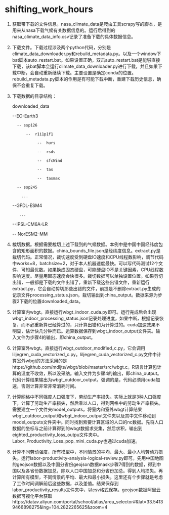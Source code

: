 # shifting_work_hours

1. 获取带下载的文件信息。nasa\_climate\_data是爬虫工具scrapy写的脚本，是用来从nasa下载气候有关数据信息的。运行后得到的nasa\_climate\_data\_info.csv记录了准备下载的具体数据信息。
2. 下载文件。下载过程涉及两个python代码，分别是climate\_data\_downloader.py和rebuild\_metadata.py。以及一个window下bat脚本auto\_restart.bat。如果设置正确，双击auto\_restart.bat是能够直接下载，该bat脚本会运行climate\_data\_downloader.py进行下载，并且如果下载中断，会自动重新继续下载。主要设置是确定conda的位置。rebuild\_metadata.py脚本的作用是有可能下载中断，重建下载历史信息，确保不会重复下载。
3. 下载数据的目录结构：

    downloaded_data

     --EC-Earth3

         -- ssp126

             --  r1i1p1f1

                  --  hurs

                  --  rsds

                  --  sfcWind

                  --  tas

                  --  tasmax

         -- ssp245

           ...

     --GFDL-ESM4

          ...

     --IPSL-CM6A-LR

     -- NorESM2-MM
4. 裁切数据。根据需要裁切上述下载到的气候数据。本例中是中国中国经纬度包含的矩形面积的数据。china_bounds_file.json是经纬度信息。extract.py是裁切代码。正常情况，裁切速度受到硬盘IO速度和CPU线程数影响，调节代码中works=8，batchsize=2，对于本人机器速度最快。可以写代码测试12个文件，可知最优数。如果换成固态硬盘，可能硬盘IO不是关键因素，CPU线程数影响速度。尽量用固态速度会快很多。裁切数据可以单独设置位置。如果剪切出错，一般都是下载的文件出错了，重新下载这些出错文件，重新运行extract.py，它会自动剪切那些出错的文件，前提是不删除extract.py生成的记录文件processing_status.json。裁切输出到china_output。数据来源为步骤2下载的位置downloaded_data。
5. 计算室内wbgt。直接运行wbgt_indoor_cuda.py即可。运行完成后会出现wbgt_indoor_processing_status.json记录处理进度，如果中断，根据记录恢复，而不必重新算已经算过的，只计算出错和为计算过的。cuda加速效果不明显，估计快几分钟而已。运算数据保存到wbgt_indoor_output文件夹。输入文件为步骤4的输出，即china_output。
6. 计算室外wbgt。直接运行wbgt_outdoor_modified_c.py，它会调用liljegren_cuda_vectorized_c.py。liljegren_cuda_vectorized_c.py文件中计算室外wbgt的方法采用的是https://github.com/mdljts/wbgt/blob/master/src/wbgt.c。R语言计算包计算的温度不收敛，所以没采纳。输入文件为步骤4的输出，即china_output。代码计算结果输出为wbgt_outdoor_output。强调的是，代码必须用cuda加速，否则计算非常非常消耗时间。
7. 计算网格中不同强度人口强度下，劳动生产率损失。实际上就是3种人口强度下，计算了劳动生产率损失，然后乘以人口，得到网格中的劳动生产率损失。需要建立一个文件夹model_outputs，将室内和室外wbgt计算结果wbgt_outdoor_output和wbgt_indoor_output文件夹以及其中文件移动到model_outputs文件夹中。同时找到索要计算区域的人口的nc数据。先将人口数据的坐标与之前计算得到的wbgt数据求交集，然后求积，输出到eighted_productivity_loss_outpu文件夹中。Labor_Productivity_Loss_pop_mini_cuda.py也通过cuda加速。
8. 计算不同劳动强度，所有模型中，不同情景的平均、最大、最小人均劳动力损失。运行labor-productivity-analysis-logical-review.py即可。先用中国地图的geojson数据以及中国分省份geojson数据mask步骤7得到的数据，得到中国以及各省份数据加总，除以人口中国加总和分省份加总。得到人均损失。再计算所有模型，不同情景的平均、最大和最小损失。这里还有个步骤就是考虑了工作时间调解前后这些数据，以及差值。结果保存到labor_productivity_results文件夹中，以csv格式保存。geojson数据阿里云数据可视化平台获取https://datav.aliyun.com/portal/school/atlas/area_selector#&lat=33.54139466898275&lng=104.2822265625&zoom=4